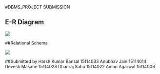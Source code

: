 #DBMS_PROJECT SUBMISSION

## E-R Diagram

<img src="https://github.com/harshkb/ClassroomShoppers/blob/master/dataBaseDocumentation/mockShoppersERD-1.png" >

##Relational Schema

<img src="https://github.com/harshkb/ClassroomShoppers/blob/master/dataBaseDocumentation/mockShopperSchema-1.png" >

##Submitted by
Harsh Kumar Bansal 15114033
Anubhav Jain 15114014
Devesh Masane 15114023
Dhanraj Sahu 15114022
Aman Agarwal 15114006

